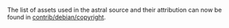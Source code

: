 The list of assets used in the astral source and their attribution can now be found in [contrib/debian/copyright](../contrib/debian/copyright).
